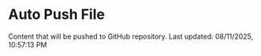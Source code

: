 # Auto Push File

Content that will be pushed to GitHub repository.
Last updated: 08/11/2025, 10:57:13 PM